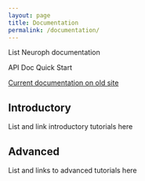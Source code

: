 ```yaml
---
layout: page
title: Documentation
permalink: /documentation/
---
```


List Neuroph documentation

API Doc
Quick Start

[Current documentation on old site](http://neuroph.sourceforge.net/documentation.html)

## Introductory

List and link introductory tutorials here

## Advanced

List and links to advanced tutorials here

